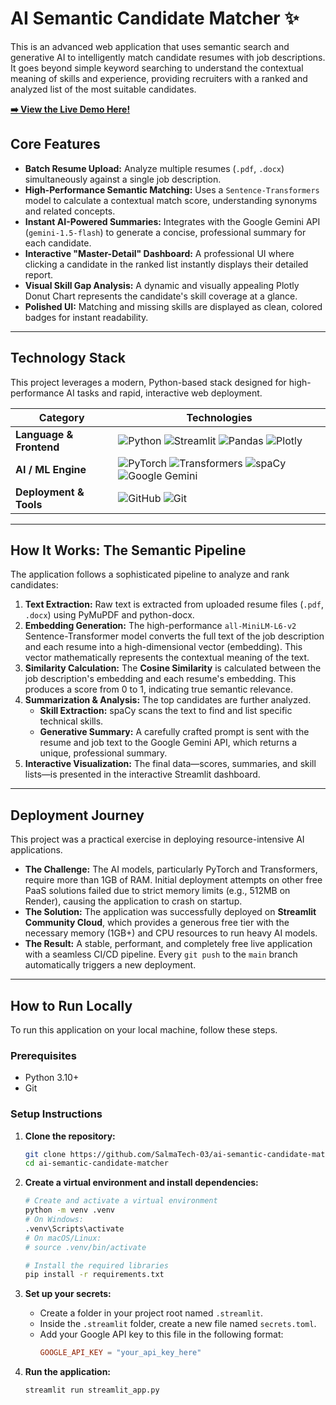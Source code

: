 # AI Semantic Candidate Matcher ✨

This is an advanced web application that uses semantic search and generative AI to intelligently match candidate resumes with job descriptions. It goes beyond simple keyword searching to understand the contextual meaning of skills and experience, providing recruiters with a ranked and analyzed list of the most suitable candidates.

**[➡️ View the Live Demo Here!](https://ai-semantic-candidate-matcher-2deybfp6ibrdqstcz5qnjd.streamlit.app/)**

## Core Features
-   **Batch Resume Upload:** Analyze multiple resumes (`.pdf`, `.docx`) simultaneously against a single job description.
-   **High-Performance Semantic Matching:** Uses a `Sentence-Transformers` model to calculate a contextual match score, understanding synonyms and related concepts.
-   **Instant AI-Powered Summaries:** Integrates with the Google Gemini API (`gemini-1.5-flash`) to generate a concise, professional summary for each candidate.
-   **Interactive "Master-Detail" Dashboard:** A professional UI where clicking a candidate in the ranked list instantly displays their detailed report.
-   **Visual Skill Gap Analysis:** A dynamic and visually appealing Plotly Donut Chart represents the candidate's skill coverage at a glance.
-   **Polished UI:** Matching and missing skills are displayed as clean, colored badges for instant readability.

---

## Technology Stack

This project leverages a modern, Python-based stack designed for high-performance AI tasks and rapid, interactive web deployment.

| Category                | Technologies                                                                                                                                                                                                                                                                                                                                                                                                          |
| ----------------------- | --------------------------------------------------------------------------------------------------------------------------------------------------------------------------------------------------------------------------------------------------------------------------------------------------------------------------------------------------------------------------------------------------------------------- |
| **Language & Frontend** | ![Python](https://img.shields.io/badge/Python-3776AB?style=for-the-badge&logo=python&logoColor=white) ![Streamlit](https://img.shields.io/badge/Streamlit-FF4B4B?style=for-the-badge&logo=streamlit&logoColor=white) ![Pandas](https://img.shields.io/badge/Pandas-150458?style=for-the-badge&logo=pandas&logoColor=white) ![Plotly](https://img.shields.io/badge/Plotly-3F4F75?style=for-the-badge&logo=plotly&logoColor=white) |
| **AI / ML Engine**      | ![PyTorch](https://img.shields.io/badge/PyTorch-EE4C2C?style=for-the-badge&logo=pytorch&logoColor=white) ![Transformers](https://img.shields.io/badge/Transformers-FFD21E?style=for-the-badge&logo=huggingface&logoColor=black) ![spaCy](https://img.shields.io/badge/spaCy-09A3D5?style=for-the-badge&logo=spacy&logoColor=white) ![Google Gemini](https://img.shields.io/badge/Google_Gemini-8E77D5?style=for-the-badge&logo=google&logoColor=white) |
| **Deployment & Tools**  | ![GitHub](https://img.shields.io/badge/GitHub-181717?style=for-the-badge&logo=github&logoColor=white) ![Git](https://img.shields.io/badge/GIT-E44C30?style=for-the-badge&logo=git&logoColor=white)                                                                                                                                                                                                                         |

---

## How It Works: The Semantic Pipeline

The application follows a sophisticated pipeline to analyze and rank candidates:

1.  **Text Extraction:** Raw text is extracted from uploaded resume files (`.pdf`, `.docx`) using PyMuPDF and python-docx.
2.  **Embedding Generation:** The high-performance `all-MiniLM-L6-v2` Sentence-Transformer model converts the full text of the job description and each resume into a high-dimensional vector (embedding). This vector mathematically represents the contextual meaning of the text.
3.  **Similarity Calculation:** The **Cosine Similarity** is calculated between the job description's embedding and each resume's embedding. This produces a score from 0 to 1, indicating true semantic relevance.
4.  **Summarization & Analysis:** The top candidates are further analyzed.
    *   **Skill Extraction:** spaCy scans the text to find and list specific technical skills.
    *   **Generative Summary:** A carefully crafted prompt is sent with the resume and job text to the Google Gemini API, which returns a unique, professional summary.
5.  **Interactive Visualization:** The final data—scores, summaries, and skill lists—is presented in the interactive Streamlit dashboard.

---

## Deployment Journey

This project was a practical exercise in deploying resource-intensive AI applications.

-   **The Challenge:** The AI models, particularly PyTorch and Transformers, require more than 1GB of RAM. Initial deployment attempts on other free PaaS solutions failed due to strict memory limits (e.g., 512MB on Render), causing the application to crash on startup.
-   **The Solution:** The application was successfully deployed on **Streamlit Community Cloud**, which provides a generous free tier with the necessary memory (1GB+) and CPU resources to run heavy AI models.
-   **The Result:** A stable, performant, and completely free live application with a seamless CI/CD pipeline. Every `git push` to the `main` branch automatically triggers a new deployment.

---

## How to Run Locally

To run this application on your local machine, follow these steps.

### Prerequisites
-   Python 3.10+
-   Git

### Setup Instructions
1.  **Clone the repository:**
    ```bash
    git clone https://github.com/SalmaTech-03/ai-semantic-candidate-matcher.git
    cd ai-semantic-candidate-matcher
    ```

2.  **Create a virtual environment and install dependencies:**
    ```bash
    # Create and activate a virtual environment
    python -m venv .venv
    # On Windows:
    .venv\Scripts\activate
    # On macOS/Linux:
    # source .venv/bin/activate

    # Install the required libraries
    pip install -r requirements.txt
    ```

3.  **Set up your secrets:**
    *   Create a folder in your project root named `.streamlit`.
    *   Inside the `.streamlit` folder, create a new file named `secrets.toml`.
    *   Add your Google API key to this file in the following format:
        ```toml
        GOOGLE_API_KEY = "your_api_key_here"
        ```

4.  **Run the application:**
    ```bash
    streamlit run streamlit_app.py
    ```